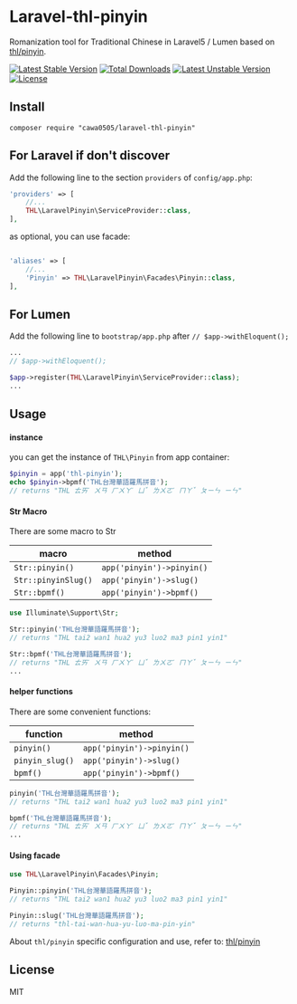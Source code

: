 # Laravel-thl-pinyin

Romanization tool for Traditional Chinese in Laravel5 / Lumen based on [thl/pinyin](https://github.com/thl-pinyin/php-thl-pinyin).

[![Latest Stable Version](https://poser.pugx.org/cawa0505/laravel-thl-pinyin/v/stable.svg)](https://packagist.org/packages/cawa0505/laravel-thl-pinyin) [![Total Downloads](https://poser.pugx.org/cawa0505/laravel-thl-pinyin/downloads.svg)](https://packagist.org/packages/overtrue/laravel-pinyin) [![Latest Unstable Version](https://poser.pugx.org/cawa0505/laravel-thl-pinyin/v/unstable.svg)](https://packagist.org/packages/overtrue/laravel-pinyin) [![License](https://poser.pugx.org/cawa0505/laravel-thl-pinyin/license.svg)](https://packagist.org/packages/overtrue/laravel-pinyin)

## Install

```shell
composer require "cawa0505/laravel-thl-pinyin"
```

## For Laravel if don't discover

Add the following line to the section `providers` of `config/app.php`:

```php
'providers' => [
    //...
    THL\LaravelPinyin\ServiceProvider::class,
],
```

as optional, you can use facade:

```php

'aliases' => [
    //...
    'Pinyin' => THL\LaravelPinyin\Facades\Pinyin::class,
],
```

## For Lumen

Add the following line to `bootstrap/app.php` after `// $app->withEloquent();`

```php
...
// $app->withEloquent();

$app->register(THL\LaravelPinyin\ServiceProvider::class);
...
```

## Usage

#### instance

you can get the instance of `THL\Pinyin` from app container:

```php
$pinyin = app('thl-pinyin');
echo $pinyin->bpmf('THL台灣華語羅馬拼音');
// returns "THL ㄊㄞˊ ㄨㄢ ㄏㄨㄚˊ ㄩˇ ㄌㄨㄛˊ ㄇㄚˇ ㄆㄧㄣ ㄧㄣ"
```
#### Str Macro

There are some macro to Str

|  macro      | method                                                |
| -------------  | --------------------------------------------------- |
| `Str::pinyin()`     | `app('pinyin')->pinyin()`                              |
| `Str::pinyinSlug()` | `app('pinyin')->slug()`                         |
| `Str::bpmf()`     | `app('pinyin')->bpmf()`                                        |


```php
use Illuminate\Support\Str;

Str::pinyin('THL台灣華語羅馬拼音');
// returns "THL tai2 wan1 hua2 yu3 luo2 ma3 pin1 yin1"

Str::bpmf('THL台灣華語羅馬拼音');
// returns "THL ㄊㄞˊ ㄨㄢ ㄏㄨㄚˊ ㄩˇ ㄌㄨㄛˊ ㄇㄚˇ ㄆㄧㄣ ㄧㄣ"
...
```

#### helper functions

There are some convenient functions:

|  function      | method                                                |
| -------------  | --------------------------------------------------- |
| `pinyin()`     | `app('pinyin')->pinyin()`                              |
| `pinyin_slug()` | `app('pinyin')->slug()`                         |
| `bpmf()`     | `app('pinyin')->bpmf()`                                        |

```php
pinyin('THL台灣華語羅馬拼音');
// returns "THL tai2 wan1 hua2 yu3 luo2 ma3 pin1 yin1"

bpmf('THL台灣華語羅馬拼音');
// returns "THL ㄊㄞˊ ㄨㄢ ㄏㄨㄚˊ ㄩˇ ㄌㄨㄛˊ ㄇㄚˇ ㄆㄧㄣ ㄧㄣ"
...
```

#### Using facade

```php
use THL\LaravelPinyin\Facades\Pinyin;

Pinyin::pinyin('THL台灣華語羅馬拼音');
// returns "THL tai2 wan1 hua2 yu3 luo2 ma3 pin1 yin1"

Pinyin::slug('THL台灣華語羅馬拼音');
// returns "thl-tai-wan-hua-yu-luo-ma-pin-yin"

```

About `thl/pinyin` specific configuration and use, refer to: [thl/pinyin](https://github.com/thl-pinyin/php-thl-pinyin)


## License

MIT
